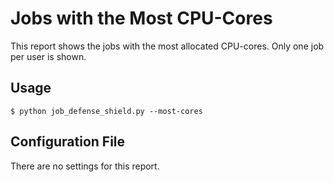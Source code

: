 # Jobs with the Most CPU-Cores

This report shows the jobs with the most allocated CPU-cores. Only one job per user is shown.

## Usage

```
$ python job_defense_shield.py --most-cores
```

## Configuration File

There are no settings for this report.
